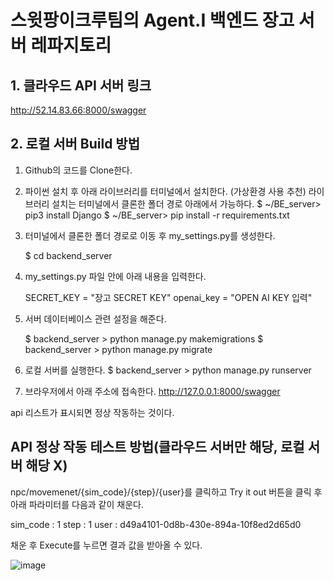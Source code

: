 
# 스윗팡이크루팀의 Agent.I 백엔드 장고 서버 레파지토리

## 1. 클라우드 API 서버 링크 

http://52.14.83.66:8000/swagger

## 2. 로컬 서버 Build 방법 

1) Github의 코드를 Clone한다.
2) 파이썬 설치 후 아래 라이브러리를 터미널에서 설치한다. (가상환경 사용 추천)
   라이브러리 설치는 터미널에서 클론한 폴더 경로 아래에서 가능하다.
   $ ~/BE_server> pip3 install Django
   $ ~/BE_server> pip install -r requirements.txt

3) 터미널에서 클론한 폴더 경로로 이동 후 my_settings.py를 생성한다. 

   $ cd backend_server

4) my_settings.py 파일 안에 아래 내용을 입력한다.

   SECRET_KEY = "장고 SECRET KEY"
   openai_key = "OPEN AI KEY 입력"

5) 서버 데이터베이스 관련 설정을 해준다.
   
   $ backend_server > python manage.py makemigrations
   $ backend_server > python manage.py migrate

6) 로컬 서버를 실행한다. 
   $ backend_server > python manage.py runserver

7) 브라우저에서 아래 주소에 접속한다.
   http://127.0.0.1:8000/swagger

api 리스트가 표시되면 정상 작동하는 것이다.

## API 정상 작동 테스트 방법(클라우드 서버만 해당, 로컬 서버 해당 X) 

npc/movemenet/{sim_code}/{step}/{user}를 클릭하고 Try it out 버튼을 클릭 후
아래 파라미터를 다음과 같이 채운다. 

sim_code : 1
step : 1 
user : d49a4101-0d8b-430e-894a-10f8ed2d65d0

채운 후 Execute를 누르면 결과 값을 받아올 수 있다.

![image](https://github.com/SweetPangiCrew/BE_server/assets/66422476/7977753a-8ba1-4443-aae4-79a468ca4fd7)


